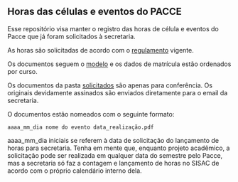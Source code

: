 ## Horas das células e eventos do PACCE

Esse repositório visa manter o registro das horas de célula e eventos do Pacce que já foram solicitados à secretaria.

As horas são solicitadas de acordo com o [regulamento](regulamento.pdf) vigente.

Os documentos seguem o [modelo](modelo.odt) e os dados de matrícula estão ordenados por curso.

Os documentos da pasta [solicitados](solicitados) são apenas para conferência. Os originais devidamente assinados são enviados diretamente para o email da secretaria.

O documentos estão nomeados com o seguinte formato:

`aaaa_mm_dia nome do evento data_realização.pdf`

aaaa_mm_dia iniciais se referem à data de solicitação do lançamento de horas para secretaria. Tenha em mente que, enquanto projeto acadêmico, a solicitação pode ser realizada em qualquer data do semestre pelo Pacce, mas a secretaria só faz a contagem e lançamento de horas no SISAC de acordo com o próprio calendário interno dela.
